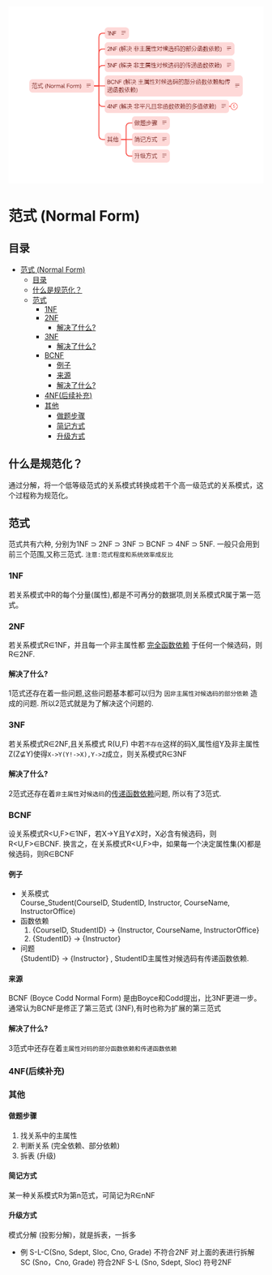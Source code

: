 ![Normal Form of header img.png](./Resouces/Normal%20Form%20of%20header%20img.png)
# 范式 (Normal Form)
## 目录
- [范式 (Normal Form)](#范式-normal-form)
  - [目录](#目录)
  - [什么是规范化？](#什么是规范化)
  - [范式](#范式)
    - [1NF](#1nf)
    - [2NF](#2nf)
      - [解决了什么?](#解决了什么)
    - [3NF](#3nf)
      - [解决了什么?](#解决了什么-1)
    - [BCNF](#bcnf)
      - [例子](#例子)
      - [来源](#来源)
      - [解决了什么?](#解决了什么-2)
    - [4NF(后续补充)](#4nf后续补充)
    - [其他](#其他)
      - [做题步骤](#做题步骤)
      - [简记方式](#简记方式)
      - [升级方式](#升级方式)

## 什么是规范化？
通过分解，将一个低等级范式的关系模式转换成若干个高一级范式的关系模式，这个过程称为规范化。

## 范式
范式共有六种, 分别为1NF ⊃ 2NF ⊃ 3NF ⊃ BCNF ⊃ 4NF ⊃ 5NF. 一般只会用到前三个范围,又称三范式. `注意:范式程度和系统效率成反比`

### 1NF  
若关系模式中R的每个分量(属性),都是不可再分的数据项,则关系模式R属于第一范式。

### 2NF
若关系模式R∈1NF，并且每一个非主属性都 [完全函数依赖](./Functional%20Dependency.md#完全函数依赖-full-functional-dependency) 于任何一个候选码，则R∈2NF.
#### 解决了什么?
1范式还存在着一些问题,这些问题基本都可以归为 `因非主属性对候选码的部分依赖` 造成的问题. 所以2范式就是为了解决这个问题的.

### 3NF
若关系模式R∈2NF,且关系模式 R(U,F) 中若`不存在`这样的码X,属性组Y及非主属性Z(Z⊈Y)使得`X->Y(Y!->X),Y->Z`成立，则关系模式R∈3NF
#### 解决了什么?
2范式还存在着`非主属性`对`候选码`的[传递函数依赖](./Functional%20Dependency.md#传递函数依赖-transitive-functional-dependency)问题, 所以有了3范式.

### BCNF
设关系模式R<U,F>∈1NF，若X->Y且Y⊄X时，X必含有候选码，则R<U,F>∈BCNF. 换言之，在关系模式R<U,F>中，如果每一个决定属性集(X)都是候选码，则R∈BCNF 
#### 例子
-   关系模式  
    Course_Student(CourseID, StudentID, Instructor, CourseName, InstructorOffice)
-   函数依赖
    1.  {CourseID, StudentID} → {Instructor, CourseName, InstructorOffice}
    2.  {StudentID} → {Instructor}
-   问题  
    {StudentID} → {Instructor} , StudentID主属性对候选码有传递函数依赖.
#### 来源
BCNF (Boyce Codd Normal Form) 是由Boyce和Codd提出，比3NF更进一步。通常认为BCNF是修正了第三范式 (3NF),有时也称为扩展的第三范式
#### 解决了什么?
3范式中还存在着`主属性对码的部分函数依赖和传递函数依赖`

### 4NF(后续补充)

### 其他
#### 做题步骤
1.  找关系中的主属性
2.  判断关系 (完全依赖、部分依赖)
3.  拆表 (升级)
#### 简记方式
某一种关系模式R为第n范式，可简记为R∈nNF
#### 升级方式
模式分解 (投影分解)，就是拆表，一拆多
-   例
    S-L-C(Sno, Sdept, Sloc, Cno, Grade) 不符合2NF
    对上面的表进行拆解
    SC (Sno，Cno, Grade) 符合2NF
    S-L (Sno, Sdept, Sloc) 符号2NF